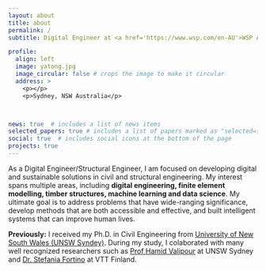 ```yaml
---
layout: about
title: about
permalink: /
subtitle: Digital Engineer at <a href='https://www.wsp.com/en-AU'>WSP Australia</a>.

profile:
  align: left
  image: yatong.jpg
  image_circular: false # crops the image to make it circular
  address: >
    <p></p>
    <p>Sydney, NSW Australia</p>



news: true  # includes a list of news items
selected_papers: true # includes a list of papers marked as "selected={true}"
social: true  # includes social icons at the bottom of the page
projects: true
---
```


As a Digital Engineer/Structural Engineer, I am focused on developing digital and sustainable solutions in civil and structural engineering. 
My interest spans multiple areas, including **digital engineering, finite element modelling, timber structures, machine learning and data science**. My ultimate goal is to address problems that have wide-ranging significance, develop methods that are both accessible and effective, and built intelligent systems that can improve human lives.


**Previously:** I received my Ph.D. in Civil Engineering from <a href='https://www.unsw.edu.au/'>University of New South Wales (UNSW Syndey)</a>. During my study, I colaborated with many well recognized researchers such as [Prof Hamid Valipour](https://www.unsw.edu.au/staff/hamid-vali-pour-goudarzi) at UNSW Sydney and [Dr. Stefania Fortino](https://cris.vtt.fi/en/persons/stefania-fortino) at VTT Finland.


<a href="mailto:nieyatong@gmail.com"><i class="fa fa-envelope fa-3x"></i></a>
<a href="https://www.linkedin.com/in/yatong-nie-18a123108/"><i class="fab fa-linkedin fa-3x"></i></a>
[<i class="ai ai-google-scholar-square ai-3x" ></i>](https://scholar.google.com/citations?user=39jWzgIAAAAJ&hl=zh-CN)


